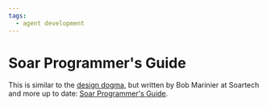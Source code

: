 ```yaml
---
tags:
  - agent development
---
```


# Soar Programmer's Guide

This is similar to the [design dogma](./DesignDogma.md), but written by Bob
Marinier at Soartech and more up to date:
[Soar Programmer's Guide](https://soartech.github.io/SoarProgrammersGuide/31654126.html).
